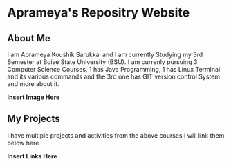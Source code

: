 # Aprameya's Repositry Website
## About Me
I am Aprameya Koushik Sarukkai and I am currently Studying my 3rd Semester at Boise State University
(BSU). I am currenly pursuing 3 Computer Science Courses, 1 has Java Programming, 1 has Linux Terminal
and its various commands and the 3rd one has GIT version control System and more about it.

**Insert Image Here**

## My Projects
I have multiple projects and activities from the above courses
I will link them below here

**Insert Links Here**


